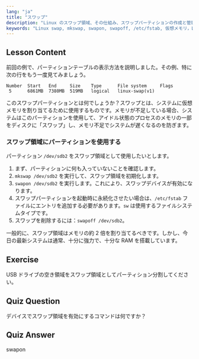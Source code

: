 ```yaml
---
lang: "ja"
title: "スワップ"
description: "Linux のスワップ領域、その仕組み、スワップパーティションの作成と管理方法について学びます。このガイドでシステムのメモリ使用量を最適化しましょう！"
keywords: "Linux swap, mkswap, swapon, swapoff, /etc/fstab, 仮想メモリ，Linux 初心者，Linux チュートリアル"
---
```


## Lesson Content

前回の例で、パーティションテーブルの表示方法を説明しました。その例、特に次の行をもう一度見てみましょう。

```
Number  Start   End     Size    Type      File system     Flags
 5      6861MB  7380MB  519MB   logical   linux-swap(v1)
```

このスワップパーティションとは何でしょうか？スワップとは、システムに仮想メモリを割り当てるために使用するものです。メモリが不足している場合、システムはこのパーティションを使用して、アイドル状態のプロセスのメモリの一部をディスクに「スワップ」し、メモリ不足でシステムが遅くなるのを防ぎます。

### スワップ領域にパーティションを使用する

パーティション `/dev/sdb2` をスワップ領域として使用したいとします。

1. まず、パーティションに何も入っていないことを確認します。
2. `mkswap /dev/sdb2` を実行して、スワップ領域を初期化します。
3. `swapon /dev/sdb2` を実行します。これにより、スワップデバイスが有効になります。
4. スワップパーティションを起動時に永続化させたい場合は、`/etc/fstab` ファイルにエントリを追加する必要があります。`sw` は使用するファイルシステムタイプです。
5. スワップを削除するには：`swapoff /dev/sdb2`。

一般的に、スワップ領域はメモリの約 2 倍を割り当てるべきです。しかし、今日の最新システムは通常、十分に強力で、十分な RAM を搭載しています。

## Exercise

USB ドライブの空き領域をスワップ領域としてパーティション分割してください。

## Quiz Question

デバイスでスワップ領域を有効にするコマンドは何ですか？

## Quiz Answer

swapon
